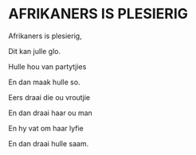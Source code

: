 # AFRIKANERS IS PLESIERIG

Afrikaners is plesierig,

Dit kan julle glo.

Hulle hou van partytjies

En dan maak hulle so.

Eers draai die ou vroutjie

En dan draai haar ou man

En hy vat om haar lyfie

En dan draai hulle saam.

